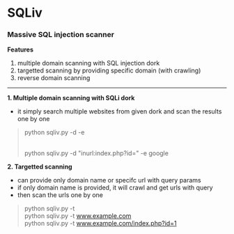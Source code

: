 SQLiv
===

### Massive SQL injection scanner
**Features**
1. multiple domain scanning with SQL injection dork
2. targetted scanning by providing specific domain (with crawling)
4. reverse domain scanning

---

**1. Multiple domain scanning with SQLi dork**  
- it simply search multiple websites from given dork and scan the results one by one
> python sqliv.py -d <SQLI DORK> -e <SEARCH ENGINE>  
> python sqliv.py -d "inurl:index.php?id=" -e google  

**2. Targetted scanning**  
- can provide only domain name or specifc url with query params
- if only domain name is provided, it will crawl and get urls with query
- then scan the urls one by one
> python sqliv.py -t <URL>  
> python sqliv.py -t www.example.com  
> python sqliv.py -t www.example.com/index.php?id=1  
